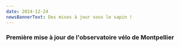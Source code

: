 ```yaml
---
date: 2024-12-24
newsBannerText: Des mises à jour sous le sapin !
---
```


### Première mise à jour de l'observatoire vélo de Montpellier

<!-- BROUILLON - puiser là-dedans pour rédiger un truc intelligible une fois que tout sera OK

ajout du dashboard

ajout des références croisées entre lignes

ajout du lien vers le baromètre

ajout des liens directs tronçon par tronçon

MAJ sur l'anneau vélo (travaux finis) et FIX mineurs

MAJ sur la véloligne B (annonce travaux RM65 avec visuel)


-->